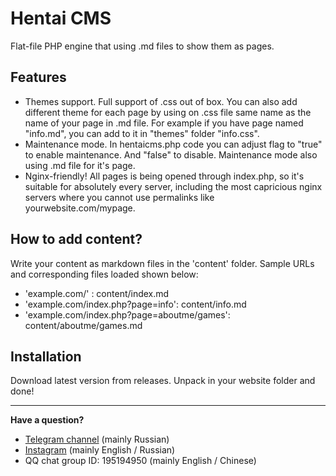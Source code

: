 # Hentai CMS
Flat-file PHP engine that using .md files to show them as pages.

## Features
- Themes support. Full support of .css out of box. You can also add different theme for each page by using on .css file same name as the name of your page in .md file. For example if you have page named "info.md", you can add to it in "themes" folder "info.css".
- Maintenance mode. In hentaicms.php code you can adjust flag to "true" to enable maintenance. And "false" to disable. Maintenance mode also using .md file for it's page.
- Nginx-friendly! All pages is being opened through index.php, so it's suitable for absolutely every server, including the most capricious nginx servers where you cannot use permalinks like yourwebsite.com/mypage.

## How to add content?
Write your content as markdown files in the 'content' folder.
Sample URLs and corresponding files loaded shown below:
* 'example.com/' : content/index.md
* 'example.com/index.php?page=info': content/info.md
* 'example.com/index.php?page=aboutme/games': content/aboutme/games.md

## Installation
Download latest version from releases. Unpack in your website folder and done!

---

**Have a question?**
- [Telegram channel](https://t.me/+fgCDiyU802s1NWZi) (mainly Russian)
- [Instagram](https://instagram.com/felixfester) (mainly English / Russian)
- QQ chat group ID: 195194950 (mainly English / Chinese)